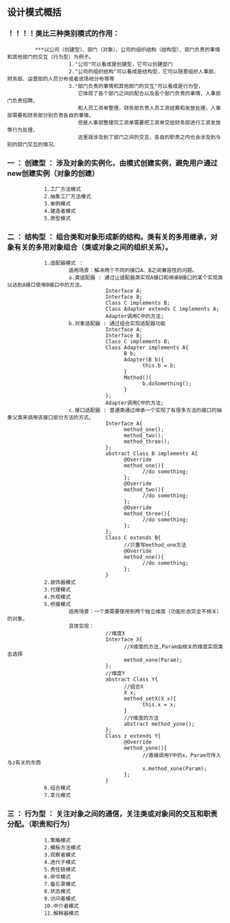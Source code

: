 

## 设计模式概括

###  ！！！！类比三种类别模式的作用：
             ***以公司（创建型）、部门（对象）、公司的组织结构（结构型）、部门负责的事情和其他部门的交互（行为型）为例子。
                        1."公司"可以看成是创建型，它可以创建部门
                        2."公司的组织结构"可以看成是结构型，它可以随意组织人事部、财务部、运营部的人员分布或者说场地分布等等
                        3."部门负责的事情和其他部门的交互"可以看成是行为型，
                           它体现了各个部门之间的配合以及各个部门负责的事情，人事部门负责招聘，
                           和人员工资单整理，财务部负责人员工资结算和发放处理，人事部需要和财务部分别负责各自的事情，
                           但是人事部整理完工资单需要把工资单交给财务部进行工资发放等行为处理，
                           这里就涉及到了部门之间的交互，各自的职责之内也会涉及到与别的部门交互的情况。

### 一 ： 创建型 ： 涉及对象的实例化，由模式创建实例，避免用户通过new创建实例（对象的创建）
                1.工厂方法模式
                2.抽象工厂方法模式
                3.单例模式
                4.建造者模式
                5.原型模式

### 二 ： 结构型 ： 组合类和对象形成新的结构。类有关的多用继承，对象有关的多用对象组合（类或对象之间的组织关系）。
                1.适配器模式 ： 
                        适用场景：解决两个不同的接口A、B之间兼容性的问题。
                        a.类适配器 : 通过让适配器类实现A接口和继承B接口的某个实现类以达到A接口使用B接口中的方法。
                                    Interface A;
                                    Interface B;
                                    Class C implements B;
                                    Class Adapter extends C implements A;
                                    Adapter调用C中的方法;
                        b.对象适配器 : 通过组合实现适配器功能
                                    Interface A;
                                    Interface B;
                                    Class C implements B;
                                    Class Adapter implements A{
                                          B b;
                                          Adapter(B b){
                                                this.b = b;
                                          }
                                          Method(){
                                                b.doSomething();
                                          }
                                    };
                                    Adapter调用C中的方法;
                        c.接口适配器 : 普通类通过继承一个实现了有很多方法的接口的抽象父类来调用该接口部分方法的方式。
                                    Interface A{
                                          method_one();
                                          method_two();
                                          method_three();
                                    };
                                    abstract Class B implements A{
                                          @Override
                                          method_one(){
                                                //do something;
                                          };
                                          @Override
                                          method_two(){
                                                //do something;
                                          };
                                          @Override
                                          method_three(){
                                                //do something;
                                          };
                                    };
                                    Class C extends B{
                                          //只重写method_one方法
                                          @Override
                                          method_one(){
                                                //do something;
                                          };
                                    }
                2.装饰器模式
                3.代理模式
                4.外观模式
                5.桥接模式
                        适用场景：一个类需要使用到两个独立维度（功能形态完全不相关）的对象。
                        具体实现：
                                    //维度X
                                    Interface X{
                                          //X维度的方法,Param由相关的维度实现类去选择
                                          method_xone(Param);
                                    };
                                    //维度Y
                                    abstract Class Y{
                                          //组合X
                                          X x;
                                          method_setX(X x){
                                                this.x = x;
                                          }
                                          //Y维度的方法
                                          abstract method_yone();
                                    };
                                    Class z extends Y{
                                          @Override
                                          method_yone(){
                                                //直接调用Y中的x，Param可传入与z有关的东西
                                                x.method_xone(Param);
                                          };
                                    }
                6.组合模式
                7.享元模式

### 三 ： 行为型 ： 关注对象之间的通信，关注类或对象间的交互和职责分配。（职责和行为）
                1.策略模式
                2.模板方法模式
                3.观察者模式
                4.迭代子模式
                5.责任链模式
                6.命令模式
                7.备忘录模式
                8.状态模式
                9.访问者模式
                10.中介者模式
                11.解释器模式
